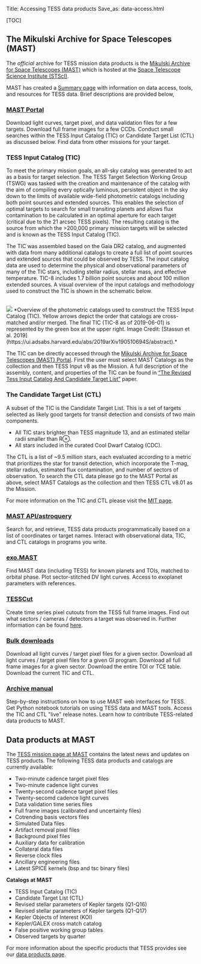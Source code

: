 Title: Accessing TESS data products
Save_as: data-access.html

[TOC]

## The Mikulski Archive for Space Telescopes (MAST)

The *official* archive for TESS mission data products is the
[Mikulski Archive for Space Telescopes (MAST)](https://archive.stsci.edu/tess)
which is hosted at the
[Space Telescope Science Institute (STScI)](http://www.stsci.edu/). 

MAST has created a [Summary page](http://archive.stsci.edu/tess/summary.html) with information on data access, tools, and resources for TESS data. Brief descriptions are provided  below,

### [MAST Portal](https://mast.stsci.edu/portal/Mashup/Clients/Mast/Portal.html)

Download light curves, target pixel, and data validation files for a few targets.
Download full frame images for a few CCDs.
Conduct small searches within the TESS Input Catalog (TIC) or Candidate Target List (CTL) as discussed below.
Find data from other missions for your target.


### TESS Input Catalog (TIC)
To meet the primary mission goals, an all-sky catalog was generated to act as a basis for target selection. The TESS Target Selection Working Group (TSWG) was tasked with the creation and maintenance of the catalog with the aim of compiling every optically luminous, persistent object in the sky down to the limits of available wide-field photometric catalogs including both point sources and extended sources. This enables the selection of optimal targets to search for small transiting planets and allows flux contamination to be calculated in an optimal aperture for each target (critical due to the 21 arcsec TESS pixels). The resulting catalog is the source from which the >200,000 primary mission targets will be selected and is known as the TESS Input Catalog (TIC).

The TIC was assembled based on the Gaia DR2 catalog, and augmented with data from many additional catalogs to create a full list of point sources and extended sources that could be observed by TESS. The input catalog data are used to determine the physical and observational parameters of many of the TIC stars, including stellar radius, stellar mass, and effective temperature. TIC-8 includes 1.7 billion point sources and about 100 million extended sources. A visual overview of the input catalogs and methodology used to construct the TIC is shown in the schematic below.

<br/>
<img class="img-responsive" style="max-width:90%;" src="images/giprogram/tic8_overview_figure2.png">
*Overview of the photometric catalogs used to construct the TESS Input Catalog (TIC). Yellow arrows depict the order that catalogs are cross-matched and/or merged. The final TIC (TIC-8 as of 2019-06-01) is represented by the green box at the upper right. Image Credit: [Stassun et al. 2019](https://ui.adsabs.harvard.edu/abs/2019arXiv190510694S/abstract).*
<br/>

The TIC can be directly accessed through the [Mikulski Archive for Space Telescopes (MAST) Portal](https://mast.stsci.edu/portal/Mashup/Clients/Mast/Portal.html). First the user must select MAST Catalogs as the collection and then TESS Input v8 as the Mission. A full description of the assembly, content, and properties of the TIC can be found in [“The Revised Tess Input Catalog And Candidate Target List”](https://arxiv.org/pdf/1905.10694.pdf) paper.

### The Candidate Target List (CTL)
A subset of the TIC is the Candidate Target List. This is a set of targets selected as likely good targets for transit detection and consists of two main components.

  - All TIC stars brighter than TESS magnitude 13, and an estimated stellar radii smaller than R&#8855;.
  - All stars included in the curated Cool Dwarf Catalog (CDC).

The CTL is a list of ~9.5 million stars, each evaluated according to a metric that prioritizes the star for transit detection, which incorporate the T-mag, stellar radius, estimated flux contamination, and number of sectors of observation. To search the CTL data please go to the MAST Portal as above, select MAST Catalogs as the collection and then TESS CTL v8.01 as the Mission.

For more information on the TIC and CTL please visit the [MIT page](https://tess.mit.edu/science/tess-input-catalogue/).

### [MAST API/astroquery](https://astroquery.readthedocs.io/en/latest/mast/mast.html)

Search for, and retrieve, TESS data products programmatically based on a list of coordinates or target names.
Interact with observational data, TIC, and CTL catalogs in programs you write.


### [exo.MAST](https://exo.mast.stsci.edu/)

Find MAST data (including TESS) for known planets and TOIs, matched to orbital phase.
Plot sector-stitched DV light curves.
Access to exoplanet parameters with references.

### [TESSCut](https://mast.stsci.edu/tesscut/)

Create time series pixel cutouts from the TESS full frame images.
Find out what sectors / cameras / detectors a target was observed in. Further information can be found [here](https://astroquery.readthedocs.io/en/latest/mast/mast.html#tesscut).

### [Bulk downloads](http://archive.stsci.edu/tess/bulk_downloads.html)

Download all light curves / target pixel files for a given sector.
Download all light curves / target pixel files for a given GI program.
Download all full frame images for a given sector.
Download the entire TOI or TCE table.
Download the current TIC and CTL.

### [Archive manual](https://outerspace.stsci.edu/display/TESS/TESS+Archive+Manual)

Step-by-step instructions on how to use MAST web interfaces for TESS.
Get Python notebook tutorials on using TESS data and MAST tools.
Access the TIC and CTL "live" release notes.
Learn how to contribute TESS-related data products to MAST.

## Data products at MAST

The [TESS mission page at MAST](https://archive.stsci.edu/tess/all_products.html) contains the latest news and updates on TESS products. The following TESS data products and catalogs are currently available:

* Two-minute cadence target pixel files
* Two-minute cadence light curves
* Twenty-second cadence target pixel files
* Twenty-secomd cadence light curves
* Data validation time series files
* Full frame images (calibrated and uncertainty files)
* Cotrending basis vectors files
* Simulated Data files
* Artifact removal pixel files
* Background pixel files
* Auxiliary data for calibration
* Collateral data files
* Reverse clock files
* Ancillary engineering files
* Latest SPICE kernels (bsp and tsc binary files)

**Catalogs at MAST**

* TESS Input Catalog (TIC)
* Candidate Target List (CTL)
* Revised stellar parameters of Kepler targets (Q1-Q16)
* Revised stellar parameters of Kepler targets (Q1-Q17)
* Kepler Objects of Interest (KOI)
* Kepler/GALEX cross match catalog
* False positive working group tables
* Observed targets by quarter

For more information about the specific products that TESS provides see our [data products page](data-products.html).




